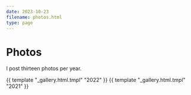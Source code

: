 ```yaml
---
date: 2023-10-23
filename: photos.html
type: page
---
```


# Photos

I post thirteen photos per year.

{{ template "_gallery.html.tmpl" "2022" }}
{{ template "_gallery.html.tmpl" "2021" }}

